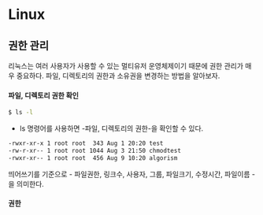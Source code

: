 # Linux


## 권한 관리

리눅스는 여러 사용자가 사용할 수 있는 멀티유저 운영체제이기 때문에 권한 관리가 매우 중요하다.
파일, 디렉토리의 권한과 소유권을 변경하는 방법을 알아보자.

#### 파일, 디렉토리 권한 확인
```bash
$ ls -l
```
- ls 명령어를 사용하면 -파일, 디렉토리의 권한-을 확인할 수 있다.

```bash
-rwxr-xr-x 1 root root  343 Aug 1 20:20 test
-rw-r-xr-- 1 root root 1044 Aug 3 21:50 chmodtest
-rwxr-xr-- 1 root root  456 Aug 9 10:20 algorism
```
띄어쓰기를 기준으로 - 파일권한, 링크수, 사용자, 그룹, 파일크기, 수정시간, 파일이름 -을 의미한다.

#### 권한
 
 